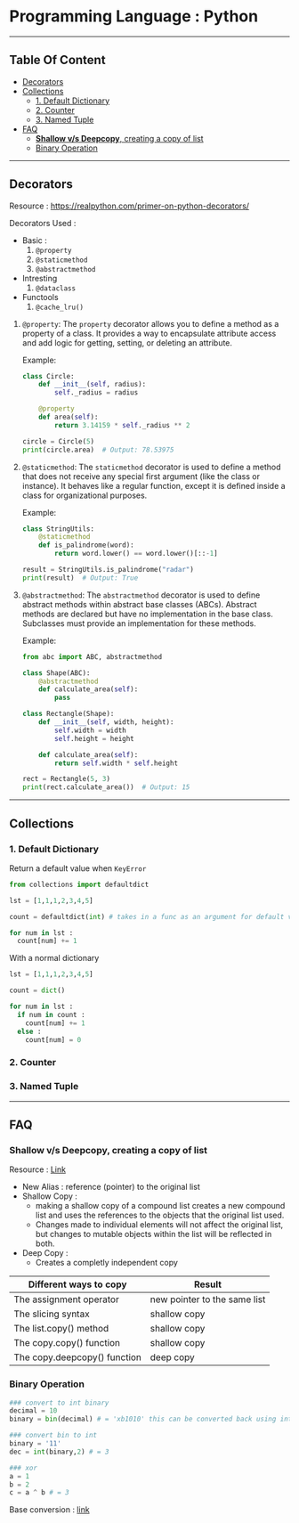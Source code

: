 # Programming Language : **Python** 

<hr>

## Table Of Content <!-- omit from toc -->
- [Decorators](#decorators)
- [Collections](#collections)
  - [1. Default Dictionary](#1-default-dictionary)
  - [2. Counter](#2-counter)
  - [3. Named Tuple](#3-named-tuple)
- [FAQ](#faq)
  - [**Shallow v/s Deepcopy**, creating a copy of list](#shallow-vs-deepcopy-creating-a-copy-of-list)
  - [Binary Operation](#binary-operation)

<hr>

## Decorators 

Resource : https://realpython.com/primer-on-python-decorators/

Decorators Used :
- Basic :
  1. `@property `
  2. `@staticmethod`
  3. `@abstractmethod`
- Intresting
  1. `@dataclass`
- Functools 
  1. `@cache_lru()` 



1. `@property`: The `property` decorator allows you to define a method as a property of a class. It provides a way to encapsulate attribute access and add logic for getting, setting, or deleting an attribute.

    Example:
    ```python
    class Circle:
        def __init__(self, radius):
            self._radius = radius

        @property
        def area(self):
            return 3.14159 * self._radius ** 2

    circle = Circle(5)
    print(circle.area)  # Output: 78.53975
    ```

2. `@staticmethod`: The `staticmethod` decorator is used to define a method that does not receive any special first argument (like the class or instance). It behaves like a regular function, except it is defined inside a class for organizational purposes.

    Example:
    ```python
    class StringUtils:
        @staticmethod
        def is_palindrome(word):
            return word.lower() == word.lower()[::-1]

    result = StringUtils.is_palindrome("radar")
    print(result)  # Output: True
    ```

3. `@abstractmethod`: The `abstractmethod` decorator is used to define abstract methods within abstract base classes (ABCs). Abstract methods are declared but have no implementation in the base class. Subclasses must provide an implementation for these methods.

    Example:
    ```python
    from abc import ABC, abstractmethod

    class Shape(ABC):
        @abstractmethod
        def calculate_area(self):
            pass

    class Rectangle(Shape):
        def __init__(self, width, height):
            self.width = width
            self.height = height

        def calculate_area(self):
            return self.width * self.height

    rect = Rectangle(5, 3)
    print(rect.calculate_area())  # Output: 15
    ```

<hr>

## Collections 

### 1. Default Dictionary 
Return a default value when `KeyError` 

```python 
from collections import defaultdict

lst = [1,1,1,2,3,4,5]

count = defaultdict(int) # takes in a func as an argument for default value

for num in lst : 
  count[num] += 1
```
With a normal dictionary 

```python 
lst = [1,1,1,2,3,4,5]

count = dict()

for num in lst : 
  if num in count :
    count[num] += 1
  else :
    count[num] = 0
```

### 2. Counter 
### 3. Named Tuple

<hr>

## FAQ

### **Shallow v/s Deepcopy**, creating a copy of list 
Resource : [Link](https://www.dataquest.io/blog/python-copy-list/)

- New Alias : reference (pointer) to the original list
- Shallow Copy : 
  - making a shallow copy of a compound list creates a new compound list and uses the references to the objects that the original list used.
  - Changes made to individual elements will not affect the original list, but changes to mutable objects within the list will be reflected in both. 
- Deep Copy : 
  - Creates a completly independent copy

| Different ways to copy      | Result                      |
|---------------------------- | --------------------------- |
| The assignment operator    | new pointer to the same list|
| The slicing syntax         | shallow copy                |
| The list.copy() method     | shallow copy                |
| The copy.copy() function   | shallow copy                |
| The copy.deepcopy() function | deep copy                  |

### Binary Operation

```python
### convert to int binary 
decimal = 10
binary = bin(decimal) # = 'xb1010' this can be converted back using int(binary,2)

### convert bin to int 
binary = '11'
dec = int(binary,2) # = 3

### xor 
a = 1
b = 2
c = a ^ b # = 3
```

Base conversion : [link](https://www.rapidtables.com/convert/number/base-converter.html)
